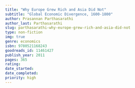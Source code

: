 ```yaml
---
title: "Why Europe Grew Rich and Asia Did Not"
subtitle: "Global Economic Divergence, 1600-1800"
author: Prasannan Parthasarathi
author_last: Parthasarathi
slug: parthasarathi-why-europe-grew-rich-and-asia-did-not
type: non-fiction
img: true
genre: economics
isbn: 9780521168243
goodreads_id: 11461427
publish_year: 2011
pages: 365
rating: 
date_started:
date_completed:
priority: high
---
```

